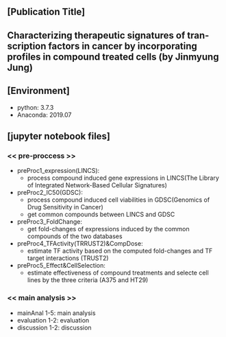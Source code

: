 ## [Publication Title]
## Characterizing therapeutic signatures of tran-scription factors in cancer by incorporating profiles in compound treated cells (by Jinmyung Jung)

## [Environment]
* python: 3.7.3
* Anaconda: 2019.07

## [jupyter notebook files]
### << pre-proccess >>
* preProc1_expression(LINCS):
  * process compound induced gene expressions in LINCS(The Library of Integrated Network-Based Cellular Signatures)
* preProc2_IC50(GDSC):
  * process compound induced cell viabilities in GDSC(Genomics of Drug Sensitivity in Cancer)
  * get common compounds between LINCS and GDSC
* preProc3_FoldChange:
  * get fold-changes of expressions induced by the common compounds of the two databases
* preProc4_TFActivity(TRRUST2)&CompDose:
  * estimate TF activity based on the computed fold-changes and TF target interactions (TRUST2)
* preProc5_Effect&CellSelection:
  * estimate effectiveness of compound treatments and selecte cell lines by the three criteria (A375 and HT29)
### << main analysis >>
* mainAnal 1-5: main analysis
* evaluation 1-2: evaluation
* discussion 1-2: discussion
